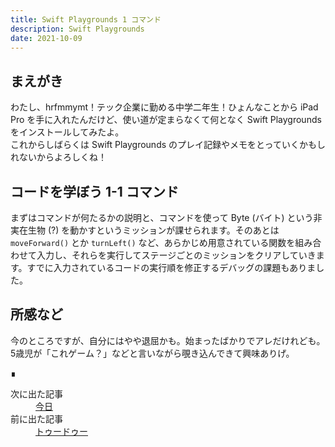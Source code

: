 ```yaml
---
title: Swift Playgrounds 1 コマンド
description: Swift Playgrounds
date: 2021-10-09
---
```


## まえがき
わたし、hrfmmymt！テック企業に勤める中学二年生！ひょんなことから iPad Pro を手に入れたんだけど、使い道が定まらなくて何となく Swift Playgrounds をインストールしてみたよ。  
これからしばらくは Swift Playgrounds のプレイ記録やメモをとっていくかもしれないからよろしくね！

## コードを学ぼう 1-1 コマンド
まずはコマンドが何たるかの説明と、コマンドを使って Byte (バイト) という非実在生物 (?) を動かすというミッションが課せられます。そのあとは `moveForward()` とか `turnLeft()` など、あらかじめ用意されている関数を組み合わせて入力し、それらを実行してステージごとのミッションをクリアしていきます。すでに入力されているコードの実行順を修正するデバッグの課題もありました。

## 所感など
今のところですが、自分にはやや退屈かも。始まったばかりでアレだけれども。  
5歳児が「これゲーム？」などと言いながら覗き込んできて興味ありげ。

<footer class="post-footer">&#8718;</footer><nav class="post-recent"><dl><dt>次に出た記事</dt><dd><a href="20211009">今日</a></dd><dt>前に出た記事</dt><dd><a href="%E3%83%88%E3%82%A5%E3%83%BC%E3%83%89%E3%82%A5%E3%83%BC">トゥードゥー</a></dd></dl></nav>